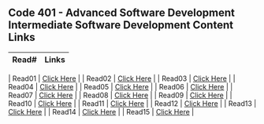 ## Code 401 - Advanced Software Development Intermediate Software Development Content Links
| Read#         | Links |
| ------------- | ------------- |

| Read01  | [Click Here](https://saadoundhirat.github.io/reading-notes/Code%20401%20-%20Advanced%20Software%20Development/read-01)  |
| Read02  | [Click Here](https://saadoundhirat.github.io/reading-notes/Code%20401%20-%20Advanced%20Software%20Development/read-02) |
| Read03  | [Click Here](https://saadoundhirat.github.io/reading-notes/Code%20401%20-%20Advanced%20Software%20Development/read-03) |
| Read04  | [Click Here](https://saadoundhirat.github.io/reading-notes/Code%20401%20-%20Advanced%20Software%20Development/read-04) |
| Read05  | [Click Here](https://saadoundhirat.github.io/reading-notes/Code%20401%20-%20Advanced%20Software%20Development/read-05) |
| Read06  | [Click Here](https://saadoundhirat.github.io/reading-notes/Code%20401%20-%20Advanced%20Software%20Development/read-06) |
| Read07  | [Click Here](https://saadoundhirat.github.io/reading-notes/Code%20401%20-%20Advanced%20Software%20Development/read-07) |
| Read08  | [Click Here](https://saadoundhirat.github.io/reading-notes/Code%20401%20-%20Advanced%20Software%20Development/read-08) |
| Read09  | [Click Here](https://saadoundhirat.github.io/reading-notes/Code%20401%20-%20Advanced%20Software%20Development/read-09) |
| Read10  | [Click Here](https://saadoundhirat.github.io/reading-notes/Code%20401%20-%20Advanced%20Software%20Development/read-10) |
| Read11  | [Click Here](https://saadoundhirat.github.io/reading-notes/Code%20401%20-%20Advanced%20Software%20Development/read-11) |
| Read12  | [Click Here](https://saadoundhirat.github.io/reading-notes/Code%20401%20-%20Advanced%20Software%20Development/read-12) |
| Read13  | [Click Here](https://saadoundhirat.github.io/reading-notes/Code%20401%20-%20Advanced%20Software%20Development/read-13) |
| Read14  | [Click Here](https://saadoundhirat.github.io/reading-notes/Code%20401%20-%20Advanced%20Software%20Development/read-14) |
| Read15  | [Click Here](https://saadoundhirat.github.io/reading-notes/Code%20401%20-%20Advanced%20Software%20Development/read-15) |
